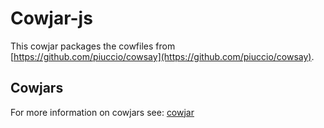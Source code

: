 # Cowjar-js

This cowjar packages the cowfiles from [https://github.com/piuccio/cowsay](https://github.com/piuccio/cowsay).

## Cowjars

For more information on cowjars see: [cowjar](../cowjar)
